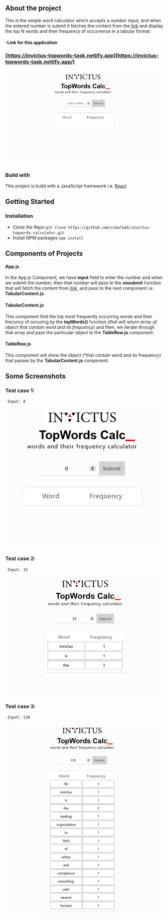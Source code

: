 ## About the project
 This is the simple word calculator which accepts a number input, and when the entered number is submit it fetches the content from the [link](https://raw.githubusercontent.com/invictustech/test/main/README.md) and display the top N words and their frequency of occurrence in a tabular format.
 
 #### -Link for this application 
   ### [https://invictus-topwords-task.netlify.app](https://invictus-topwords-task.netlify.app/)
 
 ![topwords-calculator](https://github.com/vimalkwh/invictus-topwords-calculator/blob/main/images/1.png)
 
 
 ### Build with
 This project is build with a JavaScript framework i.e. [React](https://reactjs.org/)
 
 ## Getting Started
 ### Installation
  - Clone the Repo
    `git clone https://github.com/vimalkwh/invictus-topwords-calculator.git`
  - Install NPM packages
    `npm install`
   
## Components of Projects
#### App.js
In the App.js Component, we have **input** field to enter the number and when we submit the number, then that number will pass to the  **onsubmit**  function that will fetch the content from [link](https://raw.githubusercontent.com/invictustech/test/main/README.md), and pass to the next component i.e. ****TabularContent.js****.

#### TabularContent.js
This component find the top most frequently occurring words and their frecuncy of occuring by the **topWords()** function (*that will return array of object that contain word and its frequency*) and then, we iterate through that array and pass the particular object to the ****TableRow.js**** component.

#### TableRow.js
This component will show the object (*that contain word and its frequency) that passes by the ****TabularContent.js**** component.

## Some Screenshots
### Test case 1:
    -Input: 0
   ![test case 0](https://github.com/vimalkwh/invictus-topwords-calculator/blob/main/images/4.png)
   
### Test case 2:   
    -Input: 15
   ![test case 0](https://github.com/vimalkwh/invictus-topwords-calculator/blob/main/images/2.png)
   
### Test case 3:   
    -Input: 110
   ![test case 0](https://github.com/vimalkwh/invictus-topwords-calculator/blob/main/images/3.png)

